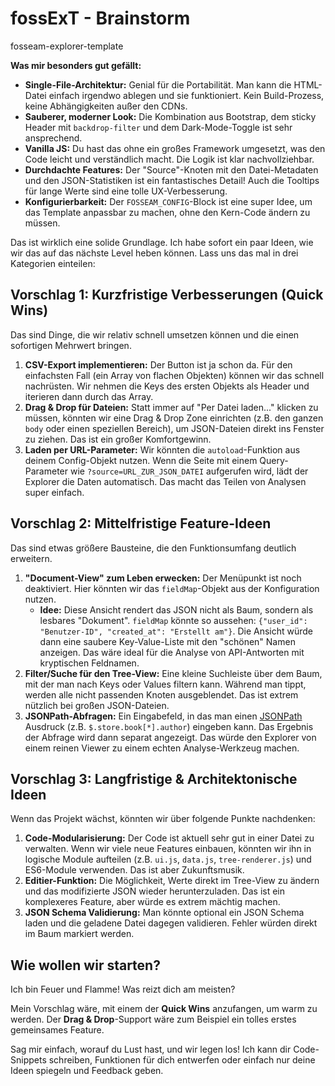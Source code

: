 # fossExT - Brainstorm

fosseam-explorer-template 

**Was mir besonders gut gefällt:**

*   **Single-File-Architektur:** Genial für die Portabilität. Man kann die HTML-Datei einfach irgendwo ablegen und sie funktioniert. Kein Build-Prozess, keine Abhängigkeiten außer den CDNs.
*   **Sauberer, moderner Look:** Die Kombination aus Bootstrap, dem sticky Header mit `backdrop-filter` und dem Dark-Mode-Toggle ist sehr ansprechend.
*   **Vanilla JS:** Du hast das ohne ein großes Framework umgesetzt, was den Code leicht und verständlich macht. Die Logik ist klar nachvollziehbar.
*   **Durchdachte Features:** Der "Source"-Knoten mit den Datei-Metadaten und den JSON-Statistiken ist ein fantastisches Detail! Auch die Tooltips für lange Werte sind eine tolle UX-Verbesserung.
*   **Konfigurierbarkeit:** Der `FOSSEAM_CONFIG`-Block ist eine super Idee, um das Template anpassbar zu machen, ohne den Kern-Code ändern zu müssen.

Das ist wirklich eine solide Grundlage. Ich habe sofort ein paar Ideen, wie wir das auf das nächste Level heben können. Lass uns das mal in drei Kategorien einteilen:



## Vorschlag 1: Kurzfristige Verbesserungen (Quick Wins)

Das sind Dinge, die wir relativ schnell umsetzen können und die einen sofortigen Mehrwert bringen.

1.  **CSV-Export implementieren:** Der Button ist ja schon da. Für den einfachsten Fall (ein Array von flachen Objekten) können wir das schnell nachrüsten. Wir nehmen die Keys des ersten Objekts als Header und iterieren dann durch das Array.
2.  **Drag & Drop für Dateien:** Statt immer auf "Per Datei laden..." klicken zu müssen, könnten wir eine Drag & Drop Zone einrichten (z.B. den ganzen `body` oder einen speziellen Bereich), um JSON-Dateien direkt ins Fenster zu ziehen. Das ist ein großer Komfortgewinn.
3.  **Laden per URL-Parameter:** Wir könnten die `autoload`-Funktion aus deinem Config-Objekt nutzen. Wenn die Seite mit einem Query-Parameter wie `?source=URL_ZUR_JSON_DATEI` aufgerufen wird, lädt der Explorer die Daten automatisch. Das macht das Teilen von Analysen super einfach.



## Vorschlag 2: Mittelfristige Feature-Ideen

Das sind etwas größere Bausteine, die den Funktionsumfang deutlich erweitern.

1.  **"Document-View" zum Leben erwecken:** Der Menüpunkt ist noch deaktiviert. Hier könnten wir das `fieldMap`-Objekt aus der Konfiguration nutzen.
    *   **Idee:** Diese Ansicht rendert das JSON nicht als Baum, sondern als lesbares "Dokument". `fieldMap` könnte so aussehen: `{"user_id": "Benutzer-ID", "created_at": "Erstellt am"}`. Die Ansicht würde dann eine saubere Key-Value-Liste mit den "schönen" Namen anzeigen. Das wäre ideal für die Analyse von API-Antworten mit kryptischen Feldnamen.
2.  **Filter/Suche für den Tree-View:** Eine kleine Suchleiste über dem Baum, mit der man nach Keys oder Values filtern kann. Während man tippt, werden alle nicht passenden Knoten ausgeblendet. Das ist extrem nützlich bei großen JSON-Dateien.
3.  **JSONPath-Abfragen:** Ein Eingabefeld, in das man einen [JSONPath](https://goessner.net/articles/JsonPath/) Ausdruck (z.B. `$.store.book[*].author`) eingeben kann. Das Ergebnis der Abfrage wird dann separat angezeigt. Das würde den Explorer von einem reinen Viewer zu einem echten Analyse-Werkzeug machen.


## Vorschlag 3: Langfristige & Architektonische Ideen

Wenn das Projekt wächst, könnten wir über folgende Punkte nachdenken:

1.  **Code-Modularisierung:** Der Code ist aktuell sehr gut in einer Datei zu verwalten. Wenn wir viele neue Features einbauen, könnten wir ihn in logische Module aufteilen (z.B. `ui.js`, `data.js`, `tree-renderer.js`) und ES6-Module verwenden. Das ist aber Zukunftsmusik.
2.  **Editier-Funktion:** Die Möglichkeit, Werte direkt im Tree-View zu ändern und das modifizierte JSON wieder herunterzuladen. Das ist ein komplexeres Feature, aber würde es extrem mächtig machen.
3.  **JSON Schema Validierung:** Man könnte optional ein JSON Schema laden und die geladene Datei dagegen validieren. Fehler würden direkt im Baum markiert werden.



## **Wie wollen wir starten?**

Ich bin Feuer und Flamme! Was reizt dich am meisten?

Mein Vorschlag wäre, mit einem der **Quick Wins** anzufangen, um warm zu werden. Der **Drag & Drop**-Support wäre zum Beispiel ein tolles erstes gemeinsames Feature.

Sag mir einfach, worauf du Lust hast, und wir legen los! Ich kann dir Code-Snippets schreiben, Funktionen für dich entwerfen oder einfach nur deine Ideen spiegeln und Feedback geben.